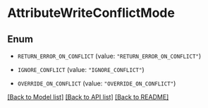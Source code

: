 # AttributeWriteConflictMode

## Enum


* `RETURN_ERROR_ON_CONFLICT` (value: `"RETURN_ERROR_ON_CONFLICT"`)

* `IGNORE_CONFLICT` (value: `"IGNORE_CONFLICT"`)

* `OVERRIDE_ON_CONFLICT` (value: `"OVERRIDE_ON_CONFLICT"`)


[[Back to Model list]](../README.md#documentation-for-models) [[Back to API list]](../README.md#documentation-for-api-endpoints) [[Back to README]](../README.md)


